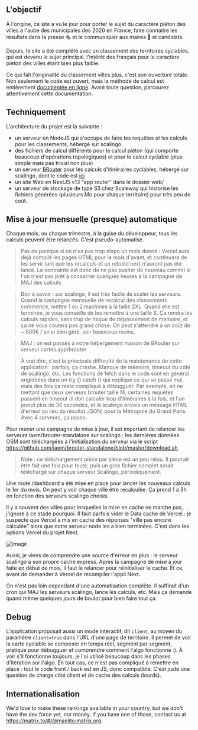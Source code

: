 ## L'objectif

À l'origine, ce site a vu le jour pour porter le sujet du caractère piéton des villes à l'aube des municipales des 2020 en France, faire connaitre les résultats dans la presse 🗞️ et le communiquer aux maires 🏅 et candidats.

Depuis, le site a été complété avec un classement des territoires cyclables, qui est devenu le sujet principal, l'intérêt des français pour le caractère piéton des villes étant bien plus faible.

Ce qui fait l'originalité du classement villes.plus, c'est son ouverture totale. Non seulement le code est ouvert, mais la méthode de calcul est entièrement [documentée en ligne](https://www.villes.plus/explications). Avant toute question, parcourez attentivement cette documentation.

## Techniquement

L'architecture du projet est la suivante :

- un serveur en NodeJS qui s'occupe de faire les requêtes et les calculs pour les classements, hébergé sur scalingo
- des fichiers de calcul différents pour le calcul piéton (qui comporte beaucoup d'opérations topologiques) et pour le calcul cyclable (plus simple mais pas trivial non plus)
- un serveur [BRouter](https://brouter.de) pour les calculs d'itinéraires cyclables, hébergé sur scalingo, dont le code est [ici](https://github.com/laem/brouter-standalone)
- un site Web en NextJS v13 "app router" dans le dossier web/
- un serveur de stockage de type S3 chez Scaleway qui historise les fichiers générées (plusieurs Mo pour chaque territoire) pour très peu de coût.

## Mise à jour mensuelle (presque) automatique

Chaque mois, ou chaque trimestre, à la guise du développeur, tous les calculs peuvent être relancés. C'est pseudo-automatisé.

> Pas de panique si on n'es pas trop dispo un mois donné : Vercel aura déjà compilé les pages HTML pour le mois d'avant, et continuera de les servir tant que les recalculs et un rebuild next n'auront pas été lancé. La contrainte est donc de ne pas pusher de nouveau commit si l'on n'est pas prêt à consacrer quelques heures à la campagne de MAJ des calculs.

> Bon à savoir : sur scalingo, il est très facile de scaler les serveurs. Quand la campagne mensuelle de recalcul des classements commence, mettre 1 ou 2 machines à la taille 2XL. Quand elle est terminée, je vous conseille de les remettre à une taille S. Ça rendra les calculs rapides, sans trop de risque de dépassement de mémoire, et ça ne vous coutera pas grand chose. On peut s'attendre à un coût de ~ 500€ / an si bien géré, voir beaucoup moins.

> MAJ : on est passés à notre hébergement maison de BRouter sur serveur.cartes.app/brouter

> À vrai dire, c'est la principale difficulté de la maintenance de cette application : parfois, ça crashe. Manque de mémoire, timeout du côté de scalingo, etc. Les fonctions de fetch dans le code sont en général englobées dans un try {} catch () qui explique ce qui se passe mal, mais des fois ça reste compliqué à débugguer. Par exemple, en ne mettant que deux serveurs brouter taille M, certaines requêtes passent en timeout (il doit calculer trop d'itinéraires à la fois, et l'un prend plus de 30 secondes, et là scalingo envoie un message HTML d'erreur au lieu du résultat JSON) pour la Métropole du Grand Paris. Avec 4 serveurs, ça passe.

Pour mener une campagne de mise à jour, il est important de relancer les serveurs laem/brouter-standalone sur scalingo : les dernières données OSM sont téléchargées à l'initialisation du serveur via le script https://github.com/laem/brouter-standalone/blob/master/download.sh.

> Note : ce téléchargement pièce par pièce est un peu relou. Il pourrait être fait une fois pour toute, puis un gros fichier complet serait téléchargé sur chaque serveur Scalingo, périodiquement.

Une route /dashboard a été mise en place pour lancer les nouveaux calculs le 1er du mois. On peut y voir chaque ville être recalculée. Ça prend 1 à 3h en fonction des serveurs scalingo choisis.

Il y a souvent des villes pour lesquelles la mise en cache ne marche pas, j'ignore à ce stade pourquoi. Il faut parfois vider le Data cache de Vercel : je suspecte que Vercel a mis en cache des réponses "ville pas encore calculée" alors que notre serveur node les a bien terminées. C'est dans les options Vercel du projet Next.

![image](https://github.com/laem/villes.plus/assets/1177762/63f93498-a442-4c06-a040-178323741839)

Aussi, je viens de comprendre une source d'erreur en plus : le serveur scalingo a son propre cache express. Après la campagne de mise à jour faite en début de mois, il faut le relancer pour réinitialiser le cache. Et ce, avant de demander à Vercel de recompiler l'appli Next.

On n'est pas loin cependant d'une automatisation complète. Il suffirait d'un cron qui MAJ les serveurs scalingo, lance les calculs, etc. Mais ça demande quand même quelques jours de boulot pour bien faire tout ça.

## Debug

L'application proposait aussi un mode intéractif, dit `client`, au moyen du paramètre `client=true` dans l'URL d'une page de territoire. Il permet de voir la carte cyclable se composer en temps réel, segment par segment, pratique pour débugguer et comprendre comment l'algo fonctionne :). À voir s'il fonctionne toujours, je l'ai utilisé beaucoup dans les phases d'itération sur l'algo. En tout cas, ce n'est pas compliqué à remettre en place : tout le code front / back est en JS, donc compatible. C'est juste une question de charge côté client et de cache des calculs (lourds).

## Internationalisation

We'd love to make these rankings available in your country, but we don't have the dev force yet, nor money. If you have one of those, contact us at https://matrix.to/#/@maelito:matrix.org.
